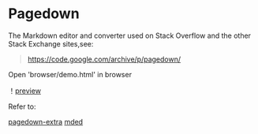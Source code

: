 # Pagedown

The Markdown editor and converter used on Stack Overflow and the other Stack Exchange sites,see:

> https://code.google.com/archive/p/pagedown/

Open 'browser/demo.html' in browser
 
 ！[preview](https://github.com/wuyisheng/pagedown/tree/master/resources/preview.png)

Refer to:

[pagedown-extra](https://github.com/jmcmanus/pagedown-extra)
[mded](https://github.com/Manjiz/mded)

